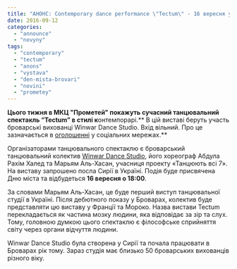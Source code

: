 ```yaml
---
title: "АНОНС: Сontemporary dance performance \"Tectum\" - 16 вересня у Броварах"
date: 2016-09-12
categories: 
  - "announce"
  - "novyny"
tags: 
  - "contemporary"
  - "tectum"
  - "anons"
  - "vystava"
  - "den-mista-brovari"
  - "novini"
  - "prometey"
---
```


**Цього тижня в МКЦ "Прометей" покажуть сучасний танцювальний спектакль “Tectum” в стилі к**онтемпорарі.** В цій виставі беруть участь броварські вихованці Winwar Dance Studio. Вхід вільний. Про це зазначається в [оголошенні](https://www.facebook.com/events/1074397662650207/) у соціальних мережах.**

Організаторами танцювального спектаклю є броварський танцювальний колектив [Winwar Dance Studio](https://vk.com/mihwar), його хореограф Абдула Рахім Халед та Марьям Аль-Хасан, учасниця проекту «Танцюють всі 7». На виставу запрошено посла Сирії в Україні. Подія буде присвячена Дню міста та відбудеться **16 вересня о 18:00**.

За словами Марьям Аль-Хасан, це буде перший виступ танцювальної студії в Україні. Після дебютного показу у Броварах, колектив буде представляти цю виставу у Франції та Мороко. Назва вистави Tectum перекладається як частина мозку людини, яка відповідає за зір та слух. Тому, головною думкою цього спектаклю є філософське сприйняття світу через органи відчуття людини.

Winwar Dance Studio була створена у Сирії та почала працювати в Броварах рік тому. Зараз студія має близько 50 броварських вихованців різного віку.
